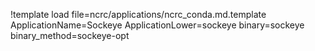 !template load file=ncrc/applications/ncrc_conda.md.template ApplicationName=Sockeye ApplicationLower=sockeye binary=sockeye binary_method=sockeye-opt
